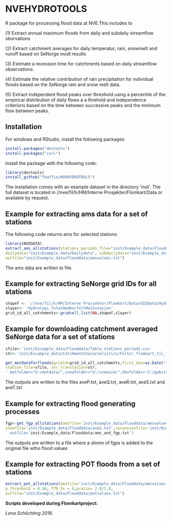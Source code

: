 # NVEHYDROTOOLS

R package for processing flood data at NVE.This includes to 

(1) Extract annual maximum floods from daily and subdaily streamflow obsrvations

(2) Extract catchment averages for daily temperatur, rain, snowmelt and runoff based on SeNorge modl results

(3) Estimate a recession time for catchments based on daily streamflow observations. 

(4) Estimate the relative contribution of rain precipitation for individual floods based on the SeNorge rain and snow melt data. 

(5) Extract independent flood peaks over threshold using a percentile of the empirical 
distribution of daily flows a a threhold and independence criterions based on the time between successive peaks
and the minimum flow between peaks.

## Installation

For windows and RStudio, install the following packages:

```R
install.packages("devtools")
install.packages("curl")
```

Install the package with the following code:

```R
library(devtools)
install_github("fbaffie/NVEHYDROTOOLS")
```
The installation comes with an example dataset in the directory 'inst'. The full dataset is 
located in //nve/fil/h/HM/Interne Prosjekter/Flomkart/Data
or available by request.
## Example for extracting ams data for a set of stations

The following code returns ams for selected stations:

```R
library(NVEDATA)
extract_ams_allstations(stations_periods_file="inst/Example_data/Flooddata/Table_stations_periods.csv",
dailydata="inst/Example_data/Dailydata", subdailydata="inst/Example_data/Subdaily",
outfile="inst/Example_data/Flooddata/amsvalues.txt")
```

The ams data are written to file.

## Example for extracting SeNorge grid IDs for all stations

```R
shapef <- '//nve/fil/h/HM/Interne Prosjekter/Flomkart/Data/GISData/Hydrologi_TotalNedborfeltMalestasjon.shp'
slayer<- 'Hydrologi_TotalNedborfeltMalestasjon'
grid_id_all_catchments<-gridcell_list(NA,shapef,slayer)
```


## Example for downloading catchment averaged SeNorge data for a set of stations

```R
sfile<-'inst/Excample_data/Flooddata/Table_stations_periods.csv'
str<-'inst/Excample_data/CatchmentCharacteristics/Feltnr_flomkart_til_feltnr_GIS.txt'

get_metdataforfloods(gridid=grid_id_all_catchments,first_day=as.Date("1961/1/1"),last_day=as.Date("1961/12/31"),
station_file=sfile, snr_translation=str,
' metfolder="U:/metdata/",snowfolder="U:/snowsim/",hbvfolder="Z:/gwbsim/",outfolder="inst/Excample_data/Flooddata/")
```
The outputs are written to the files aveP.txt, aveQ.txt, aveR.txt, aveS.txt and aveT.txt

## Example for extracting flood generating processes

```R
fgp<-get_fgp_allstations(amsfile='inst/Example_data/Flooddata/amsvalues.txt',rainfile='inst/Example_data/Flooddata/aveR.txt',
snowfile='inst/Example_data/Flooddata/aveS.txt',recessionfile='inst/Example_data/Flooddata/recessiontimes.txt',
' outfile='inst/Example_data/Flooddata/ams_and_fgp.txt')
```

The outputs are written to a file where a olomn of fgps is added to the original file wtho flood values

## Example for extracting POT floods from a set of stations

```R
extract_pot_allstations(amsfile='inst/Example_data/Flooddata/amsvalues.txt', dailydata="inst/Example_data/Dailydata",
p_threshold = 0.98, TTR_3x = 6,pratio= 2.0/3.0,
outfile="inst/Example_data/Flooddata/potvalues.txt")
```
**Scripts developed during Flomkartproject:**


*Lena Schlichting 2016.*

